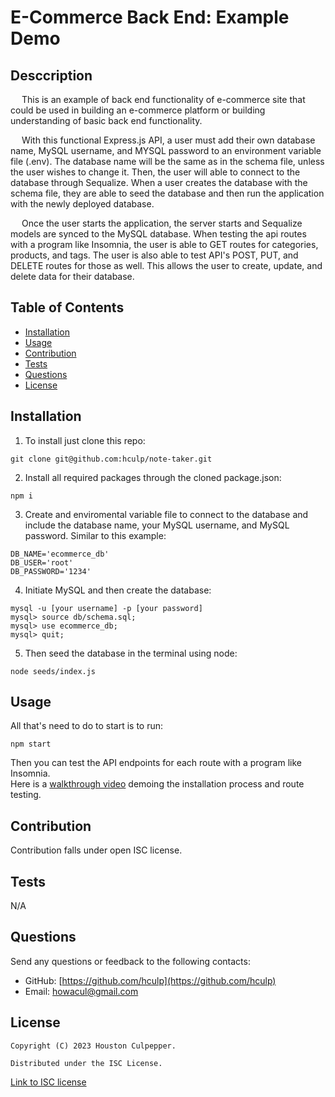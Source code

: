 # E-Commerce Back End: Example Demo

## Desccription

&emsp; This is an example of back end functionality of e-commerce site that could be used in building an e-commerce platform or building understanding of basic back end functionality. 

&emsp; With this functional Express.js API, a user must add their own database name, MySQL username, and MYSQL password to an environment variable file (.env). The database name will be the same as in the schema file, unless the user wishes to change it.
Then, the user will able to connect to the database through Sequalize. When a user creates the database with the schema file, they are able to seed the database and then run the application with the newly deployed database.

&emsp; Once the user starts the application, the server starts and Sequalize models are synced to the MySQL database. When testing the api routes with a program like Insomnia, the user is able to GET routes for categories, products, and tags. The user is also able to test API's POST, PUT, and DELETE routes for those as well.
This allows the user to create, update, and delete data for their database.

 ## Table of Contents

  * [Installation](#installation)
  * [Usage](#usage)
  * [Contribution](#contribution)
  * [Tests](#test)
  * [Questions](#questions)
  * [License](#license)

## Installation

  1. To install just clone this repo:
  ```
  git clone git@github.com:hculp/note-taker.git
  ```
  2. Install all required packages through the cloned package.json:
  ```
  npm i
  ```
  3. Create and enviromental variable file to connect to the database and include the database name, your MySQL username, and MySQL password. Similar to this example:
  ```
  DB_NAME='ecommerce_db'
  DB_USER='root'
  DB_PASSWORD='1234'
```
 
  4. Initiate MySQL and then create the database:
  ```
  mysql -u [your username] -p [your password]
  mysql> source db/schema.sql;
  mysql> use ecommerce_db;
  mysql> quit;
  ```
  5. Then seed the database in the terminal using node:
  ```
  node seeds/index.js
  ```
  ## Usage

  All that's need to do to start is to run:
  ```
  npm start
  ```
  Then you can test the API endpoints for each route with a program like Insomnia.
  <br> Here is a [walkthrough video](https://drive.google.com/file/d/1QYbDIWxUMM7JyixoAHrNR7gv7quCLK2F/view) demoing the installation process and route testing. 
  ## Contribution

  Contribution falls under open ISC license.

  ## Tests

  N/A

  ## Questions

  Send any questions or feedback to the following contacts:

  * GitHub: [https://github.com/hculp](https://github.com/hculp)
  * Email: [howacul@gmail.com](mailto:howacul@gmail.com)
  
  ## License

    Copyright (C) 2023 Houston Culpepper.     
    
    Distributed under the ISC License.
  [Link to ISC license](https://choosealicense.com/licenses/isc)